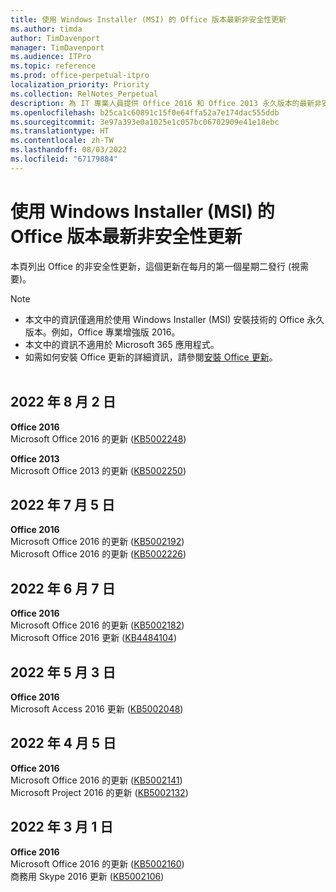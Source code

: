 ```yaml
---
title: 使用 Windows Installer (MSI) 的 Office 版本最新非安全性更新
ms.author: timda
author: TimDavenport
manager: TimDavenport
ms.audience: ITPro
ms.topic: reference
ms.prod: office-perpetual-itpro
localization_priority: Priority
ms.collection: RelNotes_Perpetual
description: 為 IT 專業人員提供 Office 2016 和 Office 2013 永久版本的最新非安全性更新資訊連結
ms.openlocfilehash: b25ca1c60891c15f0e64ffa52a7e174dac555ddb
ms.sourcegitcommit: 3e97a393e0a1025e1c057bc06702909e41e18ebc
ms.translationtype: HT
ms.contentlocale: zh-TW
ms.lasthandoff: 08/03/2022
ms.locfileid: "67179884"
---
```

# <a name="latest-non-security-updates-for-versions-of-office-that-use-windows-installer-msi"></a>使用 Windows Installer (MSI) 的 Office 版本最新非安全性更新

本頁列出 Office 的非安全性更新，這個更新在每月的第一個星期二發行 (視需要)。

> [!NOTE]
> - 本文中的資訊僅適用於使用 Windows Installer (MSI) 安裝技術的 Office 永久版本。例如，Office 專業增強版 2016。
> - 本文中的資訊不適用於 Microsoft 365 應用程式。
> - 如需如何安裝 Office 更新的詳細資訊，請參閱[安裝 Office 更新](https://support.office.com/article/2ab296f3-7f03-43a2-8e50-46de917611c5)。
<br/><br/>

## <a name="august--2-2022"></a>2022 年 8 月 2 日
**Office 2016**<br/>
Microsoft Office 2016 的更新 ([KB5002248](https://support.microsoft.com/help/5002248)) </br>

**Office 2013**<br/>
Microsoft Office 2013 的更新 ([KB5002250](https://support.microsoft.com/help/5002250)) </br>

## <a name="july-5-2022"></a>2022 年 7 月 5 日
**Office 2016**<br/>
Microsoft Office 2016 的更新 ([KB5002192](https://support.microsoft.com/help/5002192)) </br>
Microsoft Office 2016 的更新 ([KB5002226](https://support.microsoft.com/help/5002226)) 

## <a name="june-7-2022"></a>2022 年 6 月 7 日
**Office 2016**<br/>
Microsoft Office 2016 的更新 ([KB5002182](https://support.microsoft.com/help/5002182)) </br>
Microsoft Office 2016 更新 ([KB4484104](https://support.microsoft.com/help/4484104))

## <a name="may-3-2022"></a>2022 年 5 月 3 日
**Office 2016**<br/>
Microsoft Access 2016 更新 ([KB5002048](https://support.microsoft.com/help/5002048)) </br>

## <a name="april-5-2022"></a>2022 年 4 月 5 日
**Office 2016**<br/>
Microsoft Office 2016 的更新 ([KB5002141](https://support.microsoft.com/help/5002141)) </br>
Microsoft Project 2016 的更新 ([KB5002132](https://support.microsoft.com/help/5002132)) </br>

## <a name="march-1-2022"></a>2022 年 3 月 1 日
**Office 2016**<br/>
Microsoft Office 2016 的更新 ([KB5002160](https://support.microsoft.com/help/5002160)) </br>
商務用 Skype 2016 更新 ([KB5002106](https://support.microsoft.com/help/5002106)) </br>



</br>